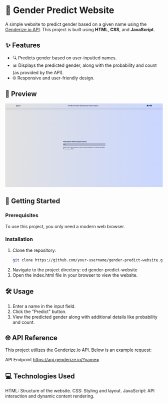 # 🌟 Gender Predict Website

A simple website to predict gender based on a given name using the [Genderize.io API](https://genderize.io/). This project is built using **HTML**, **CSS**, and **JavaScript**.

## ✨ Features
- 🔍 Predicts gender based on user-inputted names.
- 📊 Displays the predicted gender, along with the probability and count (as provided by the API).
- 🌐 Responsive and user-friendly design.

## 📸 Preview
![Preview Image](./Preview.png)  

## 🚀 Getting Started

### Prerequisites
To use this project, you only need a modern web browser.

### Installation
1. Clone the repository:
   ```bash
   git clone https://github.com/your-username/gender-predict-website.git
2. Navigate to the project directory:
cd gender-predict-website
3. Open the index.html file in your browser to view the website.

## 🛠️ Usage
1. Enter a name in the input field.
2. Click the "Predict" button.
3. View the predicted gender along with additional details like probability and count.

## 🌐 API Reference
This project utilizes the Genderize.io API. Below is an example request:

API Endpoint
https://api.genderize.io/?name=<name>

## 💻 Technologies Used
HTML: Structure of the website.
CSS: Styling and layout.
JavaScript: API interaction and dynamic content rendering.
